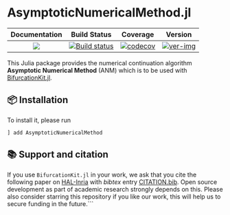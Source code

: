 # AsymptoticNumericalMethod.jl

| **Documentation** | **Build Status** | **Coverage** | **Version** |
| :-: | :-: | :-: | :-: |
| [![](https://img.shields.io/badge/docs-dev-blue.svg)](https://bifurcationkit.github.io/BifurcationKitDocs.jl/dev) | [![Build status](https://github.com/bifurcationkit/AsymptoticNumericalMethod.jl/workflows/CI/badge.svg)](https://github.com/bifurcationkit/AsymptoticNumericalMethod.jl/actions) | [![codecov](https://codecov.io/gh/bifurcationkit/AsymptoticNumericalMethod.jl/branch/master/graph/badge.svg)](https://codecov.io/gh/bifurcationkit/AsymptoticNumericalMethod.jl) | [![ver-img]][ver-url] |

[ver-img]: https://juliahub.com/docs/AsymptoticNumericalMethod/version.svg
[ver-url]: https://juliahub.com/ui/Packages/BifurcationKit/UDEDl

This Julia package provides the numerical continuation algorithm **Asymptotic Numerical Method** (ANM) which is to be used with [BifurcationKit.jl](https://github.com/bifurcationkit/BifurcationKit.jl).

## 📦 Installation

To install it, please run

`] add AsymptoticNumericalMethod`

## 📚 Support and citation
If you use `BifurcationKit.jl` in your work, we ask that you cite the following paper on [HAL-Inria](https://hal.archives-ouvertes.fr/hal-02902346) with *bibtex* entry [CITATION.bib](https://github.com/bifurcationkit/BifurcationKit.jl/blob/master/CITATION.bib). Open source development as part of academic research strongly depends on this. Please also consider starring this repository if you like our work, this will help us to secure funding in the future.```
